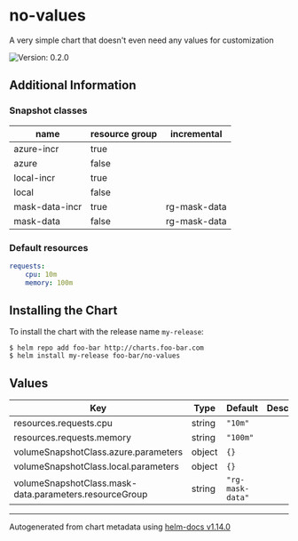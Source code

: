 # no-values

A very simple chart that doesn't even need any values for customization

![Version: 0.2.0](https://img.shields.io/badge/Version-0.2.0-informational?style=flat-square)

## Additional Information

### Snapshot classes

| name     | resource group | incremental |
|----------|----------------|-------------|
| azure-incr | true |  |
| azure | false |  |
| local-incr | true |  |
| local | false |  |
| mask-data-incr | true | rg-mask-data |
| mask-data | false | rg-mask-data |

### Default resources

```yaml
requests:
    cpu: 10m
    memory: 100m
```

## Installing the Chart

To install the chart with the release name `my-release`:

```console
$ helm repo add foo-bar http://charts.foo-bar.com
$ helm install my-release foo-bar/no-values
```

## Values

| Key | Type | Default | Description |
|-----|------|---------|-------------|
| resources.requests.cpu | string | `"10m"` |  |
| resources.requests.memory | string | `"100m"` |  |
| volumeSnapshotClass.azure.parameters | object | `{}` |  |
| volumeSnapshotClass.local.parameters | object | `{}` |  |
| volumeSnapshotClass.mask-data.parameters.resourceGroup | string | `"rg-mask-data"` |  |

----------------------------------------------
Autogenerated from chart metadata using [helm-docs v1.14.0](https://github.com/nholuongut/helm-docs/releases/v1.14.0)
